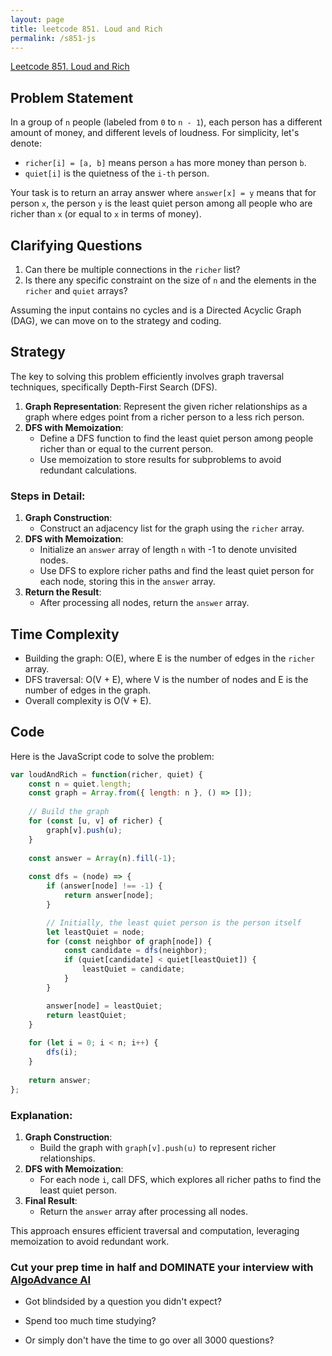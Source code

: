 ```yaml
---
layout: page
title: leetcode 851. Loud and Rich
permalink: /s851-js
---
```

[Leetcode 851. Loud and Rich](https://algoadvance.github.io/algoadvance/l851)
## Problem Statement

In a group of `n` people (labeled from `0` to `n - 1`), each person has a different amount of money, and different levels of loudness. For simplicity, let's denote:

- `richer[i] = [a, b]`  means person `a` has more money than person `b`.
- `quiet[i]` is the quietness of the `i-th` person.

Your task is to return an array answer where `answer[x] = y` means that for person `x`, the person `y` is the least quiet person among all people who are richer than `x` (or equal to `x` in terms of money).

## Clarifying Questions
1. Can there be multiple connections in the `richer` list?
2. Is there any specific constraint on the size of `n` and the elements in the `richer` and `quiet` arrays?

Assuming the input contains no cycles and is a Directed Acyclic Graph (DAG), we can move on to the strategy and coding.

## Strategy

The key to solving this problem efficiently involves graph traversal techniques, specifically Depth-First Search (DFS).

1. **Graph Representation**: Represent the given richer relationships as a graph where edges point from a richer person to a less rich person.
2. **DFS with Memoization**:
   - Define a DFS function to find the least quiet person among people richer than or equal to the current person.
   - Use memoization to store results for subproblems to avoid redundant calculations.

### Steps in Detail:
1. **Graph Construction**:
   - Construct an adjacency list for the graph using the `richer` array.
2. **DFS with Memoization**:
   - Initialize an `answer` array of length `n` with -1 to denote unvisited nodes.
   - Use DFS to explore richer paths and find the least quiet person for each node, storing this in the `answer` array.
3. **Return the Result**:
   - After processing all nodes, return the `answer` array.

## Time Complexity
- Building the graph: O(E), where E is the number of edges in the `richer` array.
- DFS traversal: O(V + E), where V is the number of nodes and E is the number of edges in the graph.
- Overall complexity is O(V + E).

## Code

Here is the JavaScript code to solve the problem:

```javascript
var loudAndRich = function(richer, quiet) {
    const n = quiet.length;
    const graph = Array.from({ length: n }, () => []);
    
    // Build the graph
    for (const [u, v] of richer) {
        graph[v].push(u);
    }
    
    const answer = Array(n).fill(-1);
    
    const dfs = (node) => {
        if (answer[node] !== -1) {
            return answer[node];
        }

        // Initially, the least quiet person is the person itself
        let leastQuiet = node;
        for (const neighbor of graph[node]) {
            const candidate = dfs(neighbor);
            if (quiet[candidate] < quiet[leastQuiet]) {
                leastQuiet = candidate;
            }
        }

        answer[node] = leastQuiet;
        return leastQuiet;
    }
    
    for (let i = 0; i < n; i++) {
        dfs(i);
    }
    
    return answer;
};
```

### Explanation:
1. **Graph Construction**: 
   - Build the graph with `graph[v].push(u)` to represent richer relationships.
2. **DFS with Memoization**:
   - For each node `i`, call DFS, which explores all richer paths to find the least quiet person.
3. **Final Result**:
   - Return the `answer` array after processing all nodes.

This approach ensures efficient traversal and computation, leveraging memoization to avoid redundant work.


### Cut your prep time in half and DOMINATE your interview with [AlgoAdvance AI](https://algoAdvance.com)

- Got blindsided by a question you didn't expect?

- Spend too much time studying?

- Or simply don't have the time to go over all 3000 questions?

